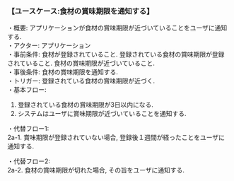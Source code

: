 ### 【ユースケース:食材の賞味期限を通知する】  
・概要: アプリケーションが食材の賞味期限が近づいていることをユーザに通知する.    
・アクター: アプリケーション  
・事前条件: 食材が登録されていること. 登録されている食材の賞味期限が登録されていること. 食材の賞味期限が近づいていること.  
・事後条件: 食材の賞味期限を通知する.  
・トリガー: 登録されている食材の賞味期限が近づく.  
・基本フロー:  
1. 登録されている食材の賞味期限が3日以内になる.  
2. システムはユーザに賞味期限が近づいていることを通知する.   
  
・代替フロー1:  
2a-1. 賞味期限が登録されていない場合, 登録後１週間が経ったことをユーザに通知する.  
  
・代替フロー2:  
2a-2. 食材の賞味期限が切れた場合, その旨をユーザに通知する.  
